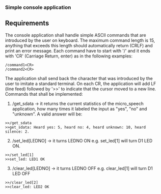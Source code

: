 ### Simple console application ###

## Requirements
The console application shall handle simple ASCII commands that are introduced by the user on keyboard.
The maximum command length is 15, anything that exceeds this length should automatically return (CRLF) and print an error message.
Each command have to start with '/' and it ends with 'CR' (Carriage Return, enter) as in the following examples: 
```
/command1<CR>
/command2<CR>
```
The application shall send back the character that was introduced by the user to imitate a standard terminal. On each CR, the application will add LF (line feed) followed by '>>' to indicate that the cursor moved to a new line.
Commands that shall be implemented:
1. /get_sdata  -> it returns the current statistics of the micro_speech application, how many times it labeled the input as "yes", "no" and "unknown".
A valid answer will be: 
``` 
>>/get_sdata
>>get_sdata: Heard yes: 5, heard no: 4, heard unknown: 10, heard silence: 2.
```
2. /set_led[LEDNO] -> it turns LEDNO ON e.g. set_led[1] will turn D1 LED ON.
```
>>/set_led[1]
>>set_led: LED1 OK
```
3. /clear_led[LEDNO] -> it turns LEDNO OFF e.g. clear_led[1] will turn D1 LED OFF
```
>>/clear_led[2]
>>clear_led: LED2 OK
```